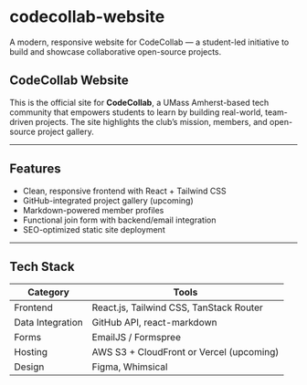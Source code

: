 # codecollab-website

A modern, responsive website for CodeCollab — a student-led initiative to build and showcase collaborative open-source projects.

## CodeCollab Website

This is the official site for **CodeCollab**, a UMass Amherst-based tech community that empowers students to learn by building real-world, team-driven projects. The site highlights the club’s mission, members, and open-source project gallery.

---

## Features

- Clean, responsive frontend with React + Tailwind CSS
- GitHub-integrated project gallery (upcoming)
- Markdown-powered member profiles
- Functional join form with backend/email integration
- SEO-optimized static site deployment

---

## Tech Stack

| Category         | Tools                                      |
|------------------|---------------------------------------------|
| Frontend         | React.js, Tailwind CSS, TanStack Router     |
| Data Integration | GitHub API, react-markdown                  |
| Forms            | EmailJS / Formspree                         |
| Hosting          | AWS S3 + CloudFront or Vercel (upcoming)   |
| Design           | Figma, Whimsical                            |


